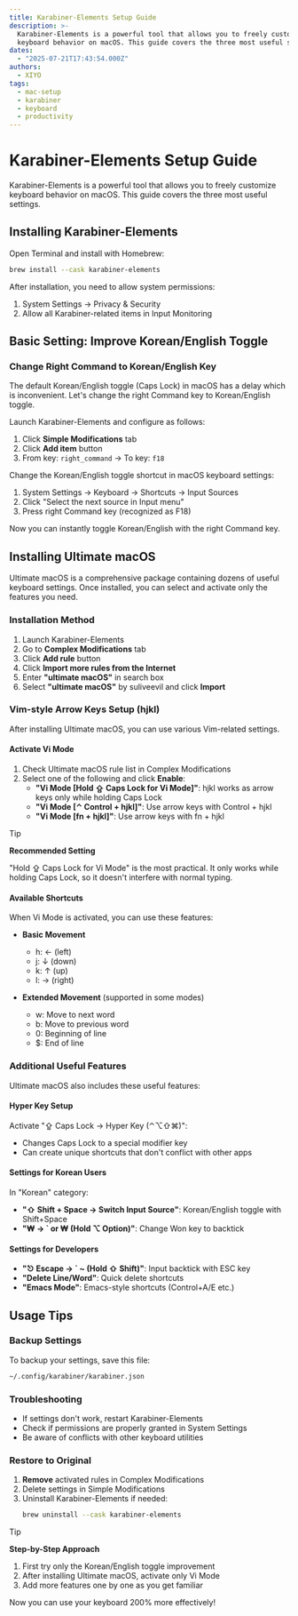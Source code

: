 ```yaml
---
title: Karabiner-Elements Setup Guide
description: >-
  Karabiner-Elements is a powerful tool that allows you to freely customize
  keyboard behavior on macOS. This guide covers the three most useful settings.
dates:
  - "2025-07-21T17:43:54.000Z"
authors:
  - XIYO
tags:
  - mac-setup
  - karabiner
  - keyboard
  - productivity
---
```


# Karabiner-Elements Setup Guide

Karabiner-Elements is a powerful tool that allows you to freely customize keyboard behavior on macOS. This guide covers the three most useful settings.

## Installing Karabiner-Elements

Open Terminal and install with Homebrew:

```bash
brew install --cask karabiner-elements
```

After installation, you need to allow system permissions:
1. System Settings → Privacy & Security
2. Allow all Karabiner-related items in Input Monitoring

## Basic Setting: Improve Korean/English Toggle

### Change Right Command to Korean/English Key

The default Korean/English toggle (Caps Lock) in macOS has a delay which is inconvenient. Let's change the right Command key to Korean/English toggle.

Launch Karabiner-Elements and configure as follows:

1. Click **Simple Modifications** tab
2. Click **Add item** button
3. From key: `right_command` → To key: `f18`

Change the Korean/English toggle shortcut in macOS keyboard settings:

1. System Settings → Keyboard → Shortcuts → Input Sources
2. Click "Select the next source in Input menu"
3. Press right Command key (recognized as F18)

Now you can instantly toggle Korean/English with the right Command key.

## Installing Ultimate macOS

Ultimate macOS is a comprehensive package containing dozens of useful keyboard settings. Once installed, you can select and activate only the features you need.

### Installation Method

1. Launch Karabiner-Elements
2. Go to **Complex Modifications** tab
3. Click **Add rule** button
4. Click **Import more rules from the Internet**
5. Enter **"ultimate macOS"** in search box
6. Select **"ultimate macOS"** by suliveevil and click **Import**

### Vim-style Arrow Keys Setup (hjkl)

After installing Ultimate macOS, you can use various Vim-related settings.

#### Activate Vi Mode

1. Check Ultimate macOS rule list in Complex Modifications
2. Select one of the following and click **Enable**:
   - **"Vi Mode [Hold ⇪ Caps Lock for Vi Mode]"**: hjkl works as arrow keys only while holding Caps Lock
   - **"Vi Mode [⌃ Control + hjkl]"**: Use arrow keys with Control + hjkl
   - **"Vi Mode [fn + hjkl]"**: Use arrow keys with fn + hjkl

> [!TIP]
> **Recommended Setting**
> 
> "Hold ⇪ Caps Lock for Vi Mode" is the most practical.
> It only works while holding Caps Lock, so it doesn't interfere with normal typing.

#### Available Shortcuts

When Vi Mode is activated, you can use these features:

- **Basic Movement**
  - h: ← (left)
  - j: ↓ (down)
  - k: ↑ (up)
  - l: → (right)

- **Extended Movement** (supported in some modes)
  - w: Move to next word
  - b: Move to previous word
  - 0: Beginning of line
  - $: End of line

### Additional Useful Features

Ultimate macOS also includes these useful features:

#### Hyper Key Setup
Activate "⇪ Caps Lock → Hyper Key (⌃⌥⇧⌘)":
- Changes Caps Lock to a special modifier key
- Can create unique shortcuts that don't conflict with other apps

#### Settings for Korean Users
In "Korean" category:
- **"⇧ Shift + Space → Switch Input Source"**: Korean/English toggle with Shift+Space
- **"₩ → ` or ₩ (Hold ⌥ Option)"**: Change Won key to backtick

#### Settings for Developers
- **"⎋ Escape → ` ~ (Hold ⇧ Shift)"**: Input backtick with ESC key
- **"Delete Line/Word"**: Quick delete shortcuts
- **"Emacs Mode"**: Emacs-style shortcuts (Control+A/E etc.)

## Usage Tips

### Backup Settings
To backup your settings, save this file:
```bash
~/.config/karabiner/karabiner.json
```

### Troubleshooting
- If settings don't work, restart Karabiner-Elements
- Check if permissions are properly granted in System Settings
- Be aware of conflicts with other keyboard utilities

### Restore to Original
1. **Remove** activated rules in Complex Modifications
2. Delete settings in Simple Modifications
3. Uninstall Karabiner-Elements if needed:
   ```bash
   brew uninstall --cask karabiner-elements
   ```

> [!TIP]
> **Step-by-Step Approach**
> 
> 1. First try only the Korean/English toggle improvement
> 2. After installing Ultimate macOS, activate only Vi Mode
> 3. Add more features one by one as you get familiar

Now you can use your keyboard 200% more effectively!